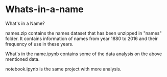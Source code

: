 # Whats-in-a-name
What's in a Name?

names.zip contains the names dataset that has been unzipped in "names" folder.
It contains information of names from year 1880 to 2016 and their frequency of use in these years.

What's in the name.ipynb contains some of the data analysis on the above mentioned data.

notebook.ipynb is the same project with more analysis.
